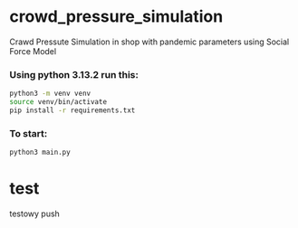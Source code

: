 # crowd_pressure_simulation
Crawd Pressute Simulation in shop with pandemic parameters using Social Force Model

### Using python 3.13.2 run this:
```bash
python3 -m venv venv 
source venv/bin/activate
pip install -r requirements.txt
```


### To start:
```bash
python3 main.py
```
# test
testowy push